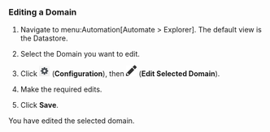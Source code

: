 ### Editing a Domain

1.  Navigate to menu:Automation\[Automate \> Explorer\]. The default
    view is the Datastore.

2.  Select the Domain you want to edit.

3.  Click ![image](/images/1847.png) (**Configuration**), then
    ![image](/images/1851.png) (**Edit Selected Domain**).

4.  Make the required edits.

5.  Click **Save**.

You have edited the selected domain.
